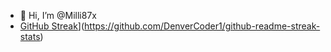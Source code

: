 - 👋 Hi, I’m @Milli87x
- [GitHub Streak](https://github-readme-streak-stats.herokuapp.com/?user=Arsanyosx&theme=nightowl)](https://github.com/DenverCoder1/github-readme-streak-stats)

